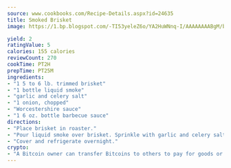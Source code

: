 ```yaml
---
source: www.cookbooks.com/Recipe-Details.aspx?id=24635
title: Smoked Brisket
image: https://1.bp.blogspot.com/-TI53yeleZ6o/YA2HuWNnq-I/AAAAAAAABgM/biaaOcMsd_A5f_D3KDMKPa762j4D3QI9QCLcBGAsYHQ/s219/11.png

yield: 2
ratingValue: 5
calories: 155 calories
reviewCount: 270
cookTime: PT2H
prepTime: PT25M
ingredients:
- "1 5 to 6 lb. trimmed brisket"
- "1 bottle liquid smoke"
- "garlic and celery salt"
- "1 onion, chopped"
- "Worcestershire sauce"
- "1 6 oz. bottle barbecue sauce"
directions:
- "Place brisket in roaster."
- "Pour liquid smoke over brisket. Sprinkle with garlic and celery salt; cover with onion."
- "Cover and refrigerate overnight."
crypto:
- "A Bitcoin owner can transfer Bitcoins to others to pay for goods or services."
---
```

